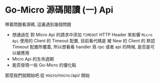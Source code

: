 # Go-Micro 源碼閱讀 (一) Api

帶着問題看源碼, 這裏遇到幾個問題

* 想通過在 對 Micro Api 的請求中添加 `TIMEOUT` HTTP Header  來影響 `Micro Api` 使用的 Client 的 Timeout 配置, 目前看代碼是 被 New 的 Client 的 默認Timeout 配置所覆蓋, 所以想看看 handler 爲 rpc 或者 api 的時候, 是否是可以被應用
* Micro Api 的生命週期
* 能否發現一些 Go-Micro 的優化點

那麼我們就開始吧.從 micro/micro:/api/ 開始

